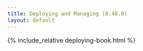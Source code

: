 ```yaml
---
title: Deploying and Managing (0.48.0)
layout: default
---
```


{% include_relative deploying-book.html %}

